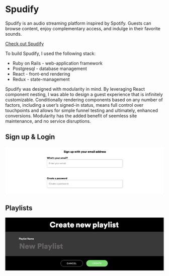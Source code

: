 # Spudify
Spudify is an audio streaming platform inspired by Spotify.  Guests can browse content,  enjoy complementary access, and indulge in their favorite sounds.


[Check out Spudify](https://spudify.herokuapp.com/#/us)

To build Spudify, I used the following stack:
  * Ruby on Rails - web-application framework
  * Postgresql - database management
  * React - front-end rendering
  * Redux - state-management

Spudify was designed with modularity in mind.  By leveraging React component nesting, I was able to design a guest experience that is infinitely customizable.  Conditionally rendering components based on any number of factors, including a user’s signed-in status, means full control over touchpoints and allows for simple funnel testing and ultimately, enhanced conversions. Modularity has the added benefit of seemless site maintenance, and no service disruptions.

## Sign up & Login

![](signup.gif)




## Playlists
![alt text](playlist.gif)

